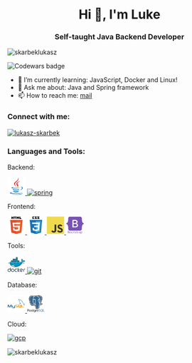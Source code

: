 <!--
**SkarbekLukasz/SkarbekLukasz** is a ✨ _special_ ✨ repository because its `README.md` (this file) appears on your GitHub profile.

Here are some ideas to get you started:

- 🔭 I’m currently working on ...
- 🌱 I’m currently learning ...
- 👯 I’m looking to collaborate on ...
- 🤔 I’m looking for help with ...
- 💬 Ask me about ...
- 📫 How to reach me: ...
- 😄 Pronouns: ...
- ⚡ Fun fact: ...
-->
<h1 align="center">Hi 👋, I'm Luke</h1>
<h3 align="center">Self-taught Java Backend Developer</h3>

<p align="left">
  <img
    src="https://komarev.com/ghpvc/?username=skarbeklukasz&label=Profile%20views&color=0e75b6&style=flat"
    alt="skarbeklukasz"
  />
</p>
<p align="left">
<img src="https://www.codewars.com/users/Skarbek%C5%81ukasz/badges/small" alt="Codewars badge"/>
</p>
<ul>
  <li>🌱 I’m currently learning: JavaScript, Docker and Linux!</li>
  <li>💬 Ask me about: Java and Spring framework</li>
  <li>📫 How to reach me: <a href="mailto:l.skarbek@wp.pl">mail</a></li>
</ul>
<h3 align="left">Connect with me:</h3>
<p align="left">
  <a href="https://linkedin.com/in/lukasz-skarbek" target="blank"
    ><img
      align="center"
      src="https://raw.githubusercontent.com/rahuldkjain/github-profile-readme-generator/master/src/images/icons/Social/linked-in-alt.svg"
      alt="lukasz-skarbek"
      height="30"
      width="40"
  /></a>
</p>

<h3 align="left">Languages and Tools:</h3>
<p align="left">
    <div>
        <p>Backend: </p>
        <a href="https://www.java.com" target="_blank" rel="noreferrer">
            <img
              src="https://raw.githubusercontent.com/devicons/devicon/master/icons/java/java-original.svg"
              alt="java"
              width="40"
              height="40"
            />
          </a>
          <a href="https://spring.io/" target="_blank" rel="noreferrer">
            <img
              src="https://www.vectorlogo.zone/logos/springio/springio-icon.svg"
              alt="spring"
              width="40"
              height="40"
            />
          </a>
    </div>
    <div>
        <p>Frontend: </p>
        <a href="https://www.w3.org/html/" target="_blank" rel="noreferrer">
            <img
              src="https://raw.githubusercontent.com/devicons/devicon/master/icons/html5/html5-original-wordmark.svg"
              alt="html5"
              width="40"
              height="40"
            />
          </a>
          <a href="https://www.w3schools.com/css/" target="_blank" rel="noreferrer">
            <img
              src="https://raw.githubusercontent.com/devicons/devicon/master/icons/css3/css3-original-wordmark.svg"
              alt="css3"
              width="40"
              height="40"
            />
          </a>
          <a
          href="https://developer.mozilla.org/en-US/docs/Web/JavaScript"
          target="_blank"
          rel="noreferrer"
        >
          <img
            src="https://raw.githubusercontent.com/devicons/devicon/master/icons/javascript/javascript-original.svg"
            alt="javascript"
            width="40"
            height="40"
          />
        </a>
        <a href="https://getbootstrap.com" target="_blank" rel="noreferrer">
            <img
              src="https://raw.githubusercontent.com/devicons/devicon/master/icons/bootstrap/bootstrap-plain-wordmark.svg"
              alt="bootstrap"
              width="40"
              height="40"
            />
          </a>
    </div>
  <div>
    <p>Tools: </p>
    <a href="https://www.docker.com/" target="_blank" rel="noreferrer">
        <img
          src="https://raw.githubusercontent.com/devicons/devicon/master/icons/docker/docker-original-wordmark.svg"
          alt="docker"
          width="40"
          height="40"
        />
      </a>
      <a href="https://git-scm.com/" target="_blank" rel="noreferrer">
        <img
          src="https://www.vectorlogo.zone/logos/git-scm/git-scm-icon.svg"
          alt="git"
          width="40"
          height="40"
        />
      </a>
  </div>
  <div>
    <p>Database: </p>
    <a href="https://www.mysql.com/" target="_blank" rel="noreferrer">
        <img
          src="https://raw.githubusercontent.com/devicons/devicon/master/icons/mysql/mysql-original-wordmark.svg"
          alt="mysql"
          width="40"
          height="40"
        />
      </a>
      <a href="https://www.postgresql.org" target="_blank" rel="noreferrer">
        <img
          src="https://raw.githubusercontent.com/devicons/devicon/master/icons/postgresql/postgresql-original-wordmark.svg"
          alt="postgresql"
          width="40"
          height="40"
        />
      </a>
  </div>
  <div>
    <p>Cloud: </p>
    <a href="https://cloud.google.com" target="_blank" rel="noreferrer">
        <img
          src="https://www.vectorlogo.zone/logos/google_cloud/google_cloud-icon.svg"
          alt="gcp"
          width="40"
          height="40"
        />
      </a>
  </div>
</p>

<p>
  <img
    align="center"
    src="https://github-readme-stats.vercel.app/api/top-langs?username=skarbeklukasz&show_icons=true&locale=en&layout=compact"
    alt="skarbeklukasz"
  />
</p>
